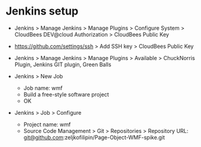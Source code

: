 # Jenkins setup

- Jenkins > Manage Jenkins > Manage Plugins > Configure System > CloudBees DEV@cloud Authorization > CloudBees Public Key
- https://github.com/settings/ssh > Add SSH key > CloudBees Public Key

- Jenkins > Manage Jenkins > Manage Plugins > Available > ChuckNorris Plugin, Jenkins GIT plugin, Green Balls
- Jenkins > New Job
  - Job name: wmf
  - Build a free-style software project
  - OK
- Jenkins > Job > Configure
  - Project name: wmf
  - Source Code Management > Git > Repositories > Repository URL: git@github.com:zeljkofilipin/Page-Object-WMF-spike.git
